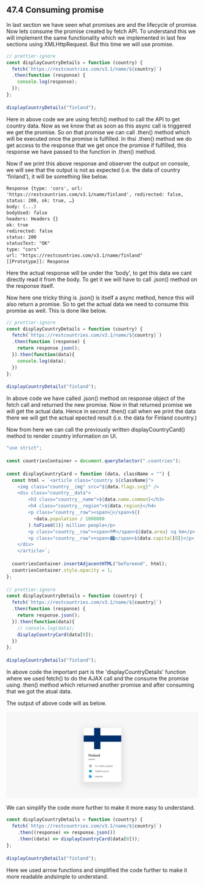 ## 47.4 Consuming promise

In last section we have seen what promises are and the lifecycle of promise. Now lets consume the promise created by fetch API.
To understand this we will implement the same functionality which we implemented in last few sections using XMLHttpRequest. But this time we will use promise.

```javascript
// prettier-ignore
const displayCountryDetails = function (country) {
  fetch(`https://restcountries.com/v3.1/name/${country}`)
  .then(function (response) {
    console.log(response);
  });
};

displayCountryDetails("finland");
```

Here in above code we are using fetch() method to call the API to get country data. Now as we know that as soon as this async call is triggered we get the promise. So on that promise we can call .then() method which will be executed once the promise is fulfilled. In thsi .then() method we do get access to the response that we get once the promise if fulfilled, this response we have passed to the function in .then() method.

Now if we print this above response and observer the output on console, we will see that the output is not as expected (i.e. the data of country 'finland'), it will be something like below.

```
Response {type: 'cors', url: 'https://restcountries.com/v3.1/name/finland', redirected: false, status: 200, ok: true, …}
body: (...)
bodyUsed: false
headers: Headers {}
ok: true
redirected: false
status: 200
statusText: "OK"
type: "cors"
url: "https://restcountries.com/v3.1/name/finland"
[[Prototype]]: Response
```

Here the actual response will be under the 'body', to get this data we cant directly read it from the body. To get it we will have to call .json() method on the response itself.

Now here one tricky thing is .json() is itself a async method, hence this will also return a promise. So to get the actual data we need to consume this promise as well. This is done like below.

```javascript
// prettier-ignore
const displayCountryDetails = function (country) {
  fetch(`https://restcountries.com/v3.1/name/${country}`)
  .then(function (response) {
    return response.json();
  }).then(function(data){
    console.log(data);
  })
};

displayCountryDetails("finland");
```

In above code we have called .json() method on response object of the fetch call and returned the new promise. Now in that returned promise we will get the actual data. Hence in second .then() call when we print the data there we will get the actual epected result (i.e. the data for Finland country.)

Now from here we can call the previously written displayCountryCard() method to render country information on UI.

```javascript
"use strict";

const countriesContainer = document.querySelector(".countries");

const displayCountryCard = function (data, className = "") {
  const html = `<article class="country ${className}">
    <img class="country__img" src="${data.flags.svg}" />
    <div class="country__data">
        <h3 class="country__name">${data.name.common}</h3>
        <h4 class="country__region">${data.region}</h4>
        <p class="country__row"><span>👫</span>${(
          +data.population / 1000000
        ).toFixed(1)} million people</p>
        <p class="country__row"><span>🗺️</span>${data.area} sq km</p>
        <p class="country__row"><span>🏙️</span>${data.capital[0]}</p>
    </div>
    </article>`;

  countriesContainer.insertAdjacentHTML("beforeend", html);
  countriesContainer.style.opacity = 1;
};

// prettier-ignore
const displayCountryDetails = function (country) {
  fetch(`https://restcountries.com/v3.1/name/${country}`)
  .then(function (response) {
    return response.json();
  }).then(function(data){
    // console.log(data);
    displayCountryCard(data[0]);
  })
};

displayCountryDetails("finland");
```

In above code the important part is the 'displayCountryDetails' function where we used fetch() to do the AJAX call and the consume the promise using .then() method which returned another promise and after consuming that we got the atual data.

The output of above code will as below.

![Final output after consuming promise(47-Async javascript/47.4-Consuming promise/images/Final_output_after_consuming_promise.png)](https://github.com/Akhil-Selukar/Complete-JavaScript-Notes/blob/master/47-Async%20javascript/47.4-Consuming%20promise/images/Final_output_after_consuming_promise.png)

We can simplify the code more further to make it more easy to understand.

```javascript
const displayCountryDetails = function (country) {
  fetch(`https://restcountries.com/v3.1/name/${country}`)
    .then((response) => response.json())
    .then((data) => displayCountryCard(data[0]));
};

displayCountryDetails("finland");
```

Here we used arrow functions and simplified the code further to make it more readable andsimple to understand.
